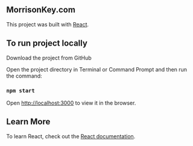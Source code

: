 ## MorrisonKey.com



This project was built with [React](https://reactjs.org/).

## To run project locally

Download the project from GitHub

Open the project directory in  Terminal or Command Prompt and then run the command:

### `npm start`


Open [http://localhost:3000](http://localhost:3000) to view it in the browser.



## Learn More

To learn React, check out the [React documentation](https://reactjs.org/).